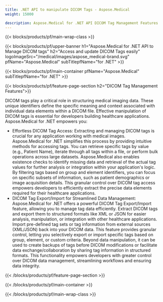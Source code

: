 ```yaml
---
title: .NET API to manipulate DICOM Tags - Aspose.Medical
weight: 15000

description: Aspose.Medical for .NET API DICOM Tag Management Features
---
```


{{< blocks/products/pf/main-wrap-class >}}

{{< blocks/products/pf/upper-banner h1="Aspose.Medical for .NET API to Manage DICOM tags" h2="Access and update DICOM Tags easily" logoImageSrc="/medical/images/aspose_medical-brand.svg" pfName="Aspose.Medical" subTitlepfName="for .NET" >}}

{{< blocks/products/pf/main-container pfName="Aspose.Medical" subTitlepfName="for .NET" >}}

{{< blocks/products/pf/feature-page-section h2="DICOM Tag Management Features">}}

<p>DICOM tags play a critical role in structuring medical imaging data. These unique identifiers define the specific meaning and context associated with individual data elements within a DICOM file. Effective manipulation of DICOM tags is essential for developers building healthcare applications. Aspose.Medical for .NET empowers you:</p>

<ul>
<li>Effortless DICOM Tag Access: Extracting and managing DICOM tags is crucial for any application working with medical images. Aspose.Medical for .NET simplifies this process by providing intuitive methods for accessing tags. You can retrieve specific tags by value (e.g., Patient Name), iterate through all tags within a file, or perform bulk operations across large datasets. Aspose.Medical also enables existence checks to identify missing data and retrieval of the actual tag values for further analysis or integration within your application's logic. By filtering tags based on group and element identifiers, you can focus on specific subsets of information, such as patient demographics or image acquisition details. This granular control over DICOM tag access empowers developers to efficiently extract the precise data elements required for their healthcare applications.</li>
<li>DICOM Tag Export/Import for Streamlined Data Management: Aspose.Medical for .NET offers a powerful DICOM Tag Export/Import feature, allowing you to manage tag data efficiently. Extract DICOM tags and export them to structured formats like XML or JSON for easier analysis, manipulation, or integration with other healthcare applications. Import pre-defined tag sets or tag information from external sources (XML/JSON) back into your DICOM data. This feature provides granular control, letting you selectively export or import specific tags based on group, element, or custom criteria. Beyond data manipulation, it can be used to create backups of tags before DICOM modifications or facilitate data exchange/collaboration by sharing tag information in structured formats. This functionality empowers developers with greater control over DICOM data management, streamlining workflows and ensuring data integrity.</li>
</ul>

{{< /blocks/products/pf/feature-page-section >}}

{{< /blocks/products/pf/main-container >}}

{{< /blocks/products/pf/main-wrap-class >}}